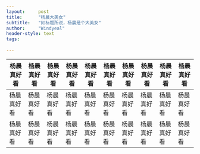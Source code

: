 ```yaml
---
layout:     post
title:      "杨晨大美女"
subtitle:   "如标题所说，杨晨是个大美女"
author:     "Windyeal"
header-style: text
tags:
    
---
```


|杨晨真好看|杨晨真好看|杨晨真好看|杨晨真好看|杨晨真好看|杨晨真好看|杨晨真好看|杨晨真好看|杨晨真好看|杨晨真好看|
|---------|---------|---------|---------|---------|---------|---------|---------|---------|---------|
|杨晨真好看|杨晨真好看|杨晨真好看|杨晨真好看|杨晨真好看|杨晨真好看|杨晨真好看|杨晨真好看|杨晨真好看|杨晨真好看|
|杨晨真好看|杨晨真好看|杨晨真好看|杨晨真好看|杨晨真好看|杨晨真好看|杨晨真好看|杨晨真好看|杨晨真好看|杨晨真好看|
